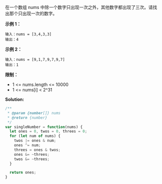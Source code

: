 在一个数组 nums 中除一个数字只出现一次之外，其他数字都出现了三次。请找出那个只出现一次的数字。

**示例 1：**
```
输入：nums = [3,4,3,3]
输出：4
```
**示例 2：**
```
输入：nums = [9,1,7,9,7,9,7]
输出：1
```

**限制：**

- 1 <= nums.length <= 10000
- 1 <= nums[i] < 2^31

**Solution:**

```js
/**
 * @param {number[]} nums
 * @return {number}
 */
var singleNumber = function(nums) {
  let ones = 0, twos = 0, threes = 0;
  for (let num of nums) {
    twos |= ones & num;
    ones ^= num;
    threes = ones & twos;
    ones &= ~threes;
    twos &= ~threes;
  }

  return ones;
}
```
